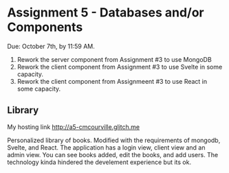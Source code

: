 Assignment 5 - Databases and/or Components
===

Due: October 7th, by 11:59 AM.

1. Rework the server component from Assignment #3 to use MongoDB 
2. Rework the client component from Assignment #3 to use Svelte in some capacity.
3. Rework the client component from Assignmeent #3 to use React in some capacity.

## Library 

My hosting link  http://a5-cmcourville.glitch.me

Personalized library of books. Modified with the requirements of mongodb, Svelte, and React. The application has a login view, client view and an admin view. You can see books added, edit the books, and add users. The technology kinda hindered the develement experience but its ok. 
